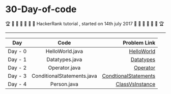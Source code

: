 # 30-Day-of-code
:trophy: :dart: :dart: :dart: :dart: :dart: :dart:
HackerRank tutorial , started on 14th july 2017
:dart: :dart: :dart: :dart: :dart: :dart: :trophy:

----------------------------------------------------

| Day        | Code           | Problem Link |
| ------------- |:-------------:| -----:|
| Day - 0      | HelloWorld.java | [ HelloWorld ](https://www.hackerrank.com/challenges/30-hello-world/problem) |
| Day - 1     | Datatypes.java      | [Datatypes](https://www.hackerrank.com/challenges/30-data-types/problem)   |
| Day - 2  |Operator.java |[Operator](https://www.hackerrank.com/challenges/30-operators/problem)|
| Day - 3 | ConditionalStatements.java| [CondtionalStatements](https://www.hackerrank.com/challenges/30-conditional-statements/problem)|
| Day - 4 | Person.java| [ClassVsInstance](https://www.hackerrank.com/challenges/30-class-vs-instance/problem)|
